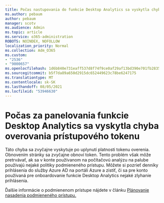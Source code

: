 ```yaml
---
title: Počas nastupovania do funkcie Desktop Analytics sa vyskytla chyba s overujúca chyba prístupového tokenu
ms.author: pebaum
author: pebaum
manager: scotv
ms.audience: Admin
ms.topic: article
ms.service: o365-administration
ROBOTS: NOINDEX, NOFOLLOW
localization_priority: Normal
ms.collection: Adm_O365
ms.custom:
- "2536"
- "9000657"
ms.openlocfilehash: 1d6b840e731eaff537d8f74f9ce0af29af13bd390e701fb2835e8718b4521158
ms.sourcegitcommit: b5f7da89a650d2915dc652449623c78be6247175
ms.translationtype: MT
ms.contentlocale: sk-SK
ms.lasthandoff: 08/05/2021
ms.locfileid: "53946630"
---
```

# <a name="there-was-an-error-validating-access-token-error-during-desktop-analytics-onboarding"></a>Počas za panelovania funkcie Desktop Analytics sa vyskytla chyba overovania prístupového tokenu

Táto chyba sa zvyčajne vyskytuje po uplynutí platnosti tokenu overenia. Obnovením stránky sa zvyčajne obnoví token. Tento problém však môže pretrvávať, ak sa v konte používanom na počítačovú analýzu na palube používajú nejaké politiky podmieneného prístupu. Môžete si pozrieť denníky prihlásenia do služby Azure AD na portáli Azure a zistiť, či sa pre konto používaná pre onboardovanie funkcie Desktop Analytics nejaké zlyhanie prihlásenia.

Ďalšie informácie o podmienenom prístupe nájdete v článku [Plánovanie nasadenia podmieneného prístupu.](https://docs.microsoft.com/azure/active-directory/conditional-access/plan-conditional-access)